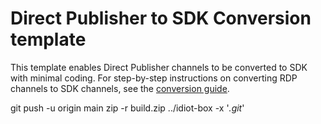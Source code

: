 # Direct Publisher to SDK Conversion template
 
This template enables Direct Publisher channels to be converted to SDK with minimal coding. For step-by-step instructions on converting RDP channels to SDK channels, see the [conversion guide](https://developer.roku.com/docs/direct-publisher/rdp-sdk-coversion-guide.md).


git push -u origin main
zip -r build.zip ../idiot-box -x '*.git*'